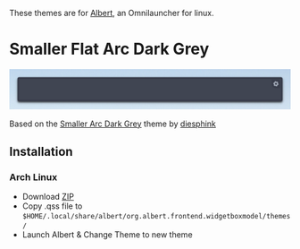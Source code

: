 These themes are for [Albert](https://github.com/ManuelSchneid3r/albert), an Omnilauncher for linux.

# Smaller Flat Arc Dark Grey
![Screenshot](./flat-arc-dark-grey-screenshot.png)

Based on the [Smaller Arc Dark Grey](https://github.com/diesphink/albert-themes) theme by [diesphink](https://github.com/diesphink)

## Installation

### Arch Linux

* Download [ZIP](https://github.com/HansCz/albert-theme-smaller-flat-arc-dark-grey/archive/master.zip)
* Copy .qss file to ```$HOME/.local/share/albert/org.albert.frontend.widgetboxmodel/themes/```
* Launch Albert & Change Theme to new theme
